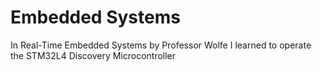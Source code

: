 # Embedded Systems

In Real-Time Embedded Systems by Professor Wolfe I learned to operate the STM32L4 Discovery Microcontroller
